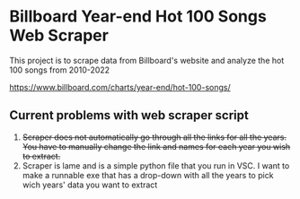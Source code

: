 
# Billboard Year-end Hot 100 Songs Web Scraper

This project is to scrape data from Billboard's website and analyze the hot 100 songs from 2010-2022

https://www.billboard.com/charts/year-end/hot-100-songs/



## Current problems with web scraper script
1. ~~Scraper does not automatically go through all the links for all the years. You have to manually change the link and names for each year you wish to extract.~~
2. Scraper is lame and is a simple python file that you run in VSC. I want to make a runnable exe that has a drop-down with all the years to pick wich years' data you want to extract